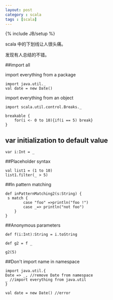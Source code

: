 ```yaml
---
layout: post
category : scala 
tags : [scala]
---
```

{% include JB/setup %}


scala 中的下划线让人很头痛。

发现有人总结的不错。

##import all

import everything from a package

    import java.util._
    val date = new Date()


import everything from an object



    import scala.util.control.Breaks._

    breakable {
        for(i <- 0 to 10){if(i == 5) break}
    }


## var initialization to default value

    var i:Int = _

##Placeholder syntax

    val list1 = (1 to 10)
    list1.filter(_ > 5)

##In pattern matching

    def inPatternMatching2(s:String) {
     s match {
            case "foo" =>println("foo !")
            case _=> println("not foo")
        }
    }

##Anonymous parameters

    def f(i:Int):String = i.toString

    def g2 = f _

    g2(5)


##Don't import name in namespace

    import java.util.{
    Date => _, //remove Date from namespace
    _ //import everything from java.util
    }

    val date = new Date() //error
